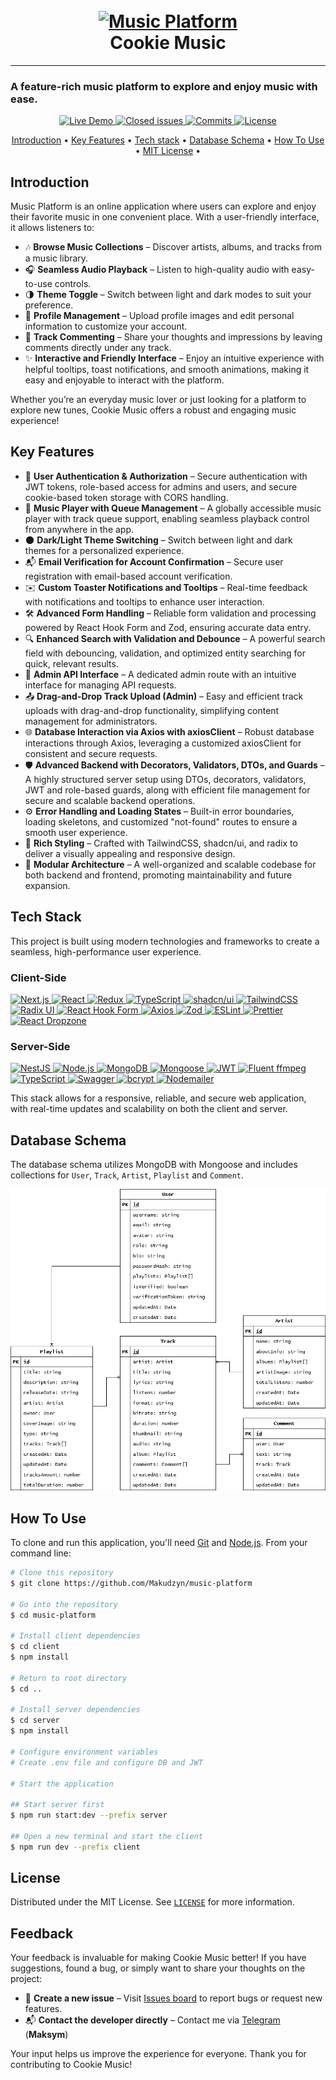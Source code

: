 <h1 align="center">
  <br>
  <a href="http://your-live-hosting-link.com">
    <img src="app/favicon.ico" alt="Music Platform" width="200">
  </a>
  <br>
  Cookie Music
  <br>
</h1>

<hr/>

<h3>
A feature-rich music platform to explore and enjoy music with ease.
</h3>

<p align="center">
  <a href="http://your-live-hosting-link.com">
    <img src="https://img.shields.io/badge/Live-Demo-green" alt="Live Demo">
  </a>
  <a href="https://github.com/Makudzyn/music-platform/issues">
    <img src="https://img.shields.io/github/issues-closed/Makudzyn/music-platform" alt="Closed issues">
  </a>
  <a href="https://github.com/Makudzyn/music-platform/commits/master/">
    <img src="https://img.shields.io/github/commit-activity/t/Makudzyn/music-platform" alt="Commits">
  </a>
  <a href="https://github.com/Makudzyn/music-platform/blob/master/LICENSE">
    <img src="https://img.shields.io/github/license/Makudzyn/music-platform" alt="License">
  </a>
</p>



<p align="center">
  <a href="#introduction">Introduction</a> •
  <a href="#key-features">Key Features</a> •
  <a href="#tech-stack">Tech stack</a> •
  <a href="#database-schema">Database Schema</a> •
  <a href="#how-to-use">How To Use</a> •
  <a href="#license">MIT License</a> •
</p>

## Introduction

Music Platform is an online application where users can explore and enjoy their favorite music in one convenient place.
With a user-friendly interface, it allows listeners to:

* 🎶 **Browse Music Collections** – Discover artists, albums, and tracks from a music library.
* 🎧 **Seamless Audio Playback** – Listen to high-quality audio with easy-to-use controls.
* 🌗 **Theme Toggle** – Switch between light and dark modes to suit your preference.
* 👤 **Profile Management** – Upload profile images and edit personal information to customize your account.
* 💬 **Track Commenting** – Share your thoughts and impressions by leaving comments directly under any track.
* ✨ **Interactive and Friendly Interface** – Enjoy an intuitive experience with helpful tooltips, toast notifications, and smooth animations, making it easy and enjoyable to interact with the platform.

Whether you’re an everyday music lover or just looking for a platform to explore new tunes, Cookie Music offers a robust and engaging music experience!

## Key Features

* 🔐 **User Authentication & Authorization** – Secure authentication with JWT tokens, role-based access for admins and users, and secure cookie-based token storage with CORS handling.
* 🎵 **Music Player with Queue Management** – A globally accessible music player with track queue support, enabling seamless playback control from anywhere in the app.
* 🌑 **Dark/Light Theme Switching** – Switch between light and dark themes for a personalized experience.
* 📬 **Email Verification for Account Confirmation** – Secure user registration with email-based account verification.
* ✉️ **Custom Toaster Notifications and Tooltips** – Real-time feedback with notifications and tooltips to enhance user interaction.
* 🛠 **Advanced Form Handling** – Reliable form validation and processing powered by React Hook Form and Zod, ensuring accurate data entry.
* 🔍 **Enhanced Search with Validation and Debounce** – A powerful search field with debouncing, validation, and optimized entity searching for quick, relevant results.
* 🔧 **Admin API Interface** – A dedicated admin route with an intuitive interface for managing API requests.
* 📤 **Drag-and-Drop Track Upload (Admin)** – Easy and efficient track uploads with drag-and-drop functionality, simplifying content management for administrators.
* 🌐 **Database Interaction via Axios with axiosClient** – Robust database interactions through Axios, leveraging a customized axiosClient for consistent and secure requests.
* 🛡 **Advanced Backend with Decorators, Validators, DTOs, and Guards** – A highly structured server setup using DTOs, decorators, validators, JWT and role-based guards, along with efficient file management for secure and scalable backend operations.
* ⚙️ **Error Handling and Loading States** – Built-in error boundaries, loading skeletons, and customized "not-found" routes to ensure a smooth user experience.
* 🎨 **Rich Styling** – Crafted with TailwindCSS, shadcn/ui, and radix to deliver a visually appealing and responsive design.
* 🧩 **Modular Architecture** – A well-organized and scalable codebase for both backend and frontend, promoting maintainability and future expansion.

## Tech Stack

This project is built using modern technologies and frameworks to create a seamless, high-performance user experience. 

### Client-Side

<a href="https://nextjs.org/">
  <img src="https://img.shields.io/badge/next.js-000000?style=for-the-badge&logo=nextdotjs&logoColor=white" alt="Next.js">
</a>
<a href="https://reactjs.org/">
  <img src="https://img.shields.io/badge/react-232728?style=for-the-badge&logo=react&logoColor=58c4dc" alt="React">
</a>
<a href="https://redux.js.org/">
  <img src="https://img.shields.io/badge/redux-593d88?style=for-the-badge&logo=redux&logoColor=white" alt="Redux">
</a>
<a href="https://www.typescriptlang.org/">
  <img src="https://img.shields.io/badge/typescript-27609e?style=for-the-badge&logo=typescript&logoColor=white" alt="TypeScript">
</a>
<a href="https://shadcn.dev/">
  <img src="https://img.shields.io/badge/shadcn_ui-09090b?style=for-the-badge&logo=shadcnui&logoColor=white" alt="shadcn/ui">
</a>
<a href="https://tailwindcss.com/">
  <img src="https://img.shields.io/badge/tailwind_css-0ea5e9?style=for-the-badge&logo=tailwind-css&logoColor=white" alt="TailwindCSS">
</a>
<a href="https://www.radix-ui.com/">
  <img src="https://img.shields.io/badge/radix-151515?style=for-the-badge&logo=radixui&logoColor=white" alt="Radix UI">
</a>
<a href="https://react-hook-form.com/">
  <img src="https://img.shields.io/badge/react_hook_form-ec5990?style=for-the-badge&logo=reacthookform&logoColor=white" alt="React Hook Form">
</a>
<a href="https://axios-http.com/">
  <img src="https://img.shields.io/badge/axios-5A29E4?style=for-the-badge&logo=axios&logoColor=white" alt="Axios">
</a>
<a href="https://zod.dev/">
  <img src="https://img.shields.io/badge/zod-0082C9?style=for-the-badge&logo=zod&logoColor=white" alt="Zod">
</a>
<a href="https://eslint.org/">
  <img src="https://img.shields.io/badge/eslint-4B32C3?style=for-the-badge&logo=eslint&logoColor=white" alt="ESLint">
</a>
<a href="https://prettier.io/">
  <img src="https://img.shields.io/badge/prettier-1a2b34?style=for-the-badge&logo=prettier&logoColor=F7B93E" alt="Prettier">
</a>
<a href="https://react-dropzone.js.org/">
  <img src="https://img.shields.io/badge/react_dropzone-white?style=for-the-badge&logo=npm&logoColor=cb3837" alt="React Dropzone">
</a>


### Server-Side

<a href="https://nestjs.com/">
  <img src="https://img.shields.io/badge/nest.js-E0234E?style=for-the-badge&logo=nestjs&logoColor=white" alt="NestJS">
</a>
<a href="https://nodejs.org/">
  <img src="https://img.shields.io/badge/node.js-339933?style=for-the-badge&logo=node.js&logoColor=white" alt="Node.js">
</a>
<a href="https://www.mongodb.com/">
  <img src="https://img.shields.io/badge/mongodb-47A248?style=for-the-badge&logo=mongodb&logoColor=white" alt="MongoDB">
</a>
<a href="https://mongoosejs.com/">
  <img src="https://img.shields.io/badge/mongoose-880000?style=for-the-badge&logo=mongoose&logoColor=white" alt="Mongoose">
</a>
<a href="https://jwt.io/">
  <img src="https://img.shields.io/badge/JWT-000000?style=for-the-badge&logo=jsonwebtokens&logoColor=white" alt="JWT">
</a>
<a href="https://github.com/fluent-ffmpeg/node-fluent-ffmpeg">
  <img src="https://img.shields.io/badge/fluent_ffmpeg-white?style=for-the-badge&logo=ffmpeg&logoColor=FF0000" alt="Fluent ffmpeg">
</a>
<a href="https://www.typescriptlang.org/">
  <img src="https://img.shields.io/badge/typescript-27609e?style=for-the-badge&logo=typescript&logoColor=white" alt="TypeScript">
</a>
<a href="https://swagger.io/">
  <img src="https://img.shields.io/badge/swagger-85EA2D?style=for-the-badge&logo=swagger&logoColor=black" alt="Swagger">
</a>
<a href="https://www.npmjs.com/package/bcrypt">
  <img src="https://img.shields.io/badge/bcrypt-white?style=for-the-badge&logo=npm&logoColor=cb3837" alt="bcrypt">
</a>
<a href="https://www.npmjs.com/package/bcrypt">
  <img src="https://img.shields.io/badge/nodemailer-white?style=for-the-badge&logo=npm&logoColor=cb3837" alt="Nodemailer">
</a>

This stack allows for a responsive, reliable, and secure web application, with real-time updates and scalability on both the client and server.


## Database Schema

The database schema utilizes MongoDB with Mongoose and includes collections for `User`, `Track`, `Artist`, `Playlist` and `Comment`.

![Database Schema](/Scheme-music-platform.drawio.png)

## How To Use

To clone and run this application, you'll need 
[Git](https://git-scm.com) and
[Node.js](https://nodejs.org/en/download/).
From your command line:

```bash
# Clone this repository
$ git clone https://github.com/Makudzyn/music-platform

# Go into the repository
$ cd music-platform

# Install client dependencies
$ cd client
$ npm install

# Return to root directory
$ cd ..

# Install server dependencies
$ cd server
$ npm install

# Configure environment variables
# Create .env file and configure DB and JWT

# Start the application

## Start server first
$ npm run start:dev --prefix server

## Open a new terminal and start the client
$ npm run dev --prefix client
```

## License

Distributed under the MIT License. See [`LICENSE`](https://github.com/Makudzyn/music-platform/blob/master/LICENSE) for more information.

## Feedback

Your feedback is invaluable for making Cookie Music better! If you have suggestions, found a bug, or simply want to share your thoughts on the project:

* 📝 **Create a new issue** – Visit [Issues board](https://github.com/Makudzyn/music-platform/issues) to report bugs or request new features.
* 📬 **Contact the developer directly** – Contact me via [Telegram](https://t.me/makudzyn) (**Maksym**)

Your input helps us improve the experience for everyone. Thank you for contributing to Cookie Music!


